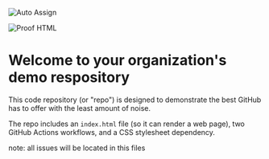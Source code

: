 ![Auto Assign](https://github.com/Designer-AI/demo-repository/actions/workflows/auto-assign.yml/badge.svg)

![Proof HTML](https://github.com/Designer-AI/demo-repository/actions/workflows/proof-html.yml/badge.svg)

# Welcome to your organization's demo respository
This code repository (or "repo") is designed to demonstrate the best GitHub has to offer with the least amount of noise.

The repo includes an `index.html` file (so it can render a web page), two GitHub Actions workflows, and a CSS stylesheet dependency.

note: all issues will be located in this files
